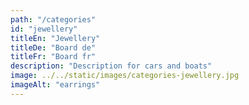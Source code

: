 ```yaml
---
path: "/categories"
id: "jewellery"
titleEn: "Jewellery"
titleDe: "Board de"
titleFr: "Board fr"
description: "Description for cars and boats"
image: ../../static/images/categories-jewellery.jpg
imageAlt: "earrings"
---
```

